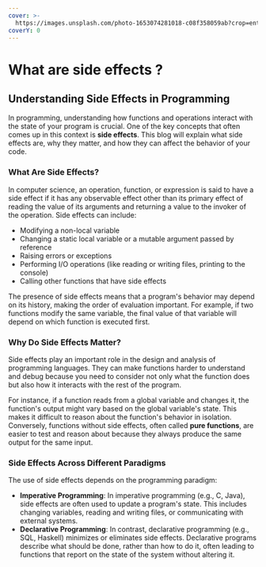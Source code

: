 ```yaml
---
cover: >-
  https://images.unsplash.com/photo-1653074281018-c08f358059ab?crop=entropy&cs=srgb&fm=jpg&ixid=M3wxOTcwMjR8MHwxfHNlYXJjaHwxfHxmdW5jdGlvbnN8ZW58MHx8fHwxNzI5NDU5MzM1fDA&ixlib=rb-4.0.3&q=85
coverY: 0
---
```


# What are side effects ?

## Understanding Side Effects in Programming

In programming, understanding how functions and operations interact with the state of your program is crucial. One of the key concepts that often comes up in this context is **side effects**. This blog will explain what side effects are, why they matter, and how they can affect the behavior of your code.

### What Are Side Effects?

In computer science, an operation, function, or expression is said to have a side effect if it has any observable effect other than its primary effect of reading the value of its arguments and returning a value to the invoker of the operation. Side effects can include:

* Modifying a non-local variable
* Changing a static local variable or a mutable argument passed by reference
* Raising errors or exceptions
* Performing I/O operations (like reading or writing files, printing to the console)
* Calling other functions that have side effects

The presence of side effects means that a program's behavior may depend on its history, making the order of evaluation important. For example, if two functions modify the same variable, the final value of that variable will depend on which function is executed first.

### Why Do Side Effects Matter?

Side effects play an important role in the design and analysis of programming languages. They can make functions harder to understand and debug because you need to consider not only what the function does but also how it interacts with the rest of the program.

For instance, if a function reads from a global variable and changes it, the function's output might vary based on the global variable's state. This makes it difficult to reason about the function's behavior in isolation. Conversely, functions without side effects, often called **pure functions**, are easier to test and reason about because they always produce the same output for the same input.

### Side Effects Across Different Paradigms

The use of side effects depends on the programming paradigm:

* **Imperative Programming**: In imperative programming (e.g., C, Java), side effects are often used to update a program's state. This includes changing variables, reading and writing files, or communicating with external systems.
* **Declarative Programming**: In contrast, declarative programming (e.g., SQL, Haskell) minimizes or eliminates side effects. Declarative programs describe what should be done, rather than how to do it, often leading to functions that report on the state of the system without altering it.

